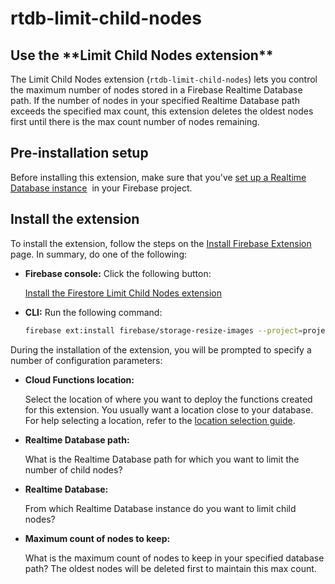 # rtdb-limit-child-nodes

## Use the \***\*Limit Child Nodes extension\*\***

The Limit Child Nodes extension (`rtdb-limit-child-nodes`) lets you control the maximum number of nodes stored in a Firebase Realtime Database path. If the number of nodes in your specified Realtime Database path exceeds the specified max count, this extension deletes the oldest nodes first until there is the max count number of nodes remaining.

## Pre-installation setup

Before installing this extension, make sure that you've [set up a Realtime Database instance](https://firebase.google.com/docs/database)
 in your Firebase project.

## **Install the extension**

To install the extension, follow the steps on the [Install Firebase Extension](https://firebase.google.com/docs/extensions/install-extensions) page. In summary, do one of the following:

- **Firebase console:** Click the following button:

  [Install the Firestore Limit Child Nodes extensio](https://console.firebase.google.com/project/_/extensions/install?ref=firebase%2Frtdb-limit-child-nodes)[n](https://console.firebase.google.com/project/_/extensions/install?ref=firebase%2Ffirestore-bigquery-export)

- **CLI:** Run the following command:

  ```bash
  firebase ext:install firebase/storage-resize-images --project=projectId-or-alias
  ```

During the installation of the extension, you will be prompted to specify a number of configuration parameters:

- **Cloud Functions location:**

  Select the location of where you want to deploy the functions created for this extension. You usually want a location close to your database. For help selecting a location, refer to the [location selection guide](https://firebase.google.com/docs/functions/locations).

- **Realtime Database path:**

  What is the Realtime Database path for which you want to limit the number of child nodes?

- **Realtime Database:**

  From which Realtime Database instance do you want to limit child nodes?

- **Maximum count of nodes to keep:**

  What is the maximum count of nodes to keep in your specified database path? The oldest nodes will be deleted first to maintain this max count.
